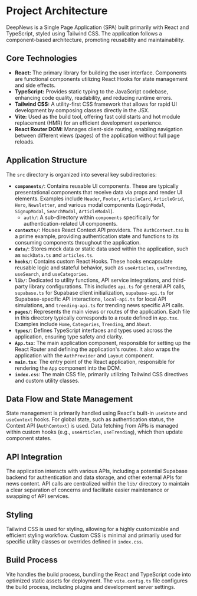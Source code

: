 # Project Architecture

DeepNews is a Single Page Application (SPA) built primarily with React and TypeScript, styled using Tailwind CSS. The application follows a component-based architecture, promoting reusability and maintainability.

## Core Technologies

*   **React:** The primary library for building the user interface. Components are functional components utilizing React Hooks for state management and side effects.
*   **TypeScript:** Provides static typing to the JavaScript codebase, enhancing code quality, readability, and reducing runtime errors.
*   **Tailwind CSS:** A utility-first CSS framework that allows for rapid UI development by composing classes directly in the JSX.
*   **Vite:** Used as the build tool, offering fast cold starts and hot module replacement (HMR) for an efficient development experience.
*   **React Router DOM:** Manages client-side routing, enabling navigation between different views (pages) of the application without full page reloads.

## Application Structure

The `src` directory is organized into several key subdirectories:

*   **`components/`**: Contains reusable UI components. These are typically presentational components that receive data via props and render UI elements. Examples include `Header`, `Footer`, `ArticleCard`, `ArticleGrid`, `Hero`, `Newsletter`, and various modal components (`LoginModal`, `SignupModal`, `SearchModal`, `ArticleModal`).
    *   `auth/`: A sub-directory within `components` specifically for authentication-related UI components.
*   **`contexts/`**: Houses React Context API providers. The `AuthContext.tsx` is a prime example, providing authentication state and functions to its consuming components throughout the application.
*   **`data/`**: Stores mock data or static data used within the application, such as `mockData.ts` and `articles.ts`.
*   **`hooks/`**: Contains custom React Hooks. These hooks encapsulate reusable logic and stateful behavior, such as `useArticles`, `useTrending`, `useSearch`, and `useCategories`.
*   **`lib/`**: Dedicated to utility functions, API service integrations, and third-party library configurations. This includes `api.ts` for general API calls, `supabase.ts` for Supabase client initialization, `supabase-api.ts` for Supabase-specific API interactions, `local-api.ts` for local API simulations, and `trending-api.ts` for trending news specific API calls.
*   **`pages/`**: Represents the main views or routes of the application. Each file in this directory typically corresponds to a route defined in `App.tsx`. Examples include `Home`, `Categories`, `Trending`, and `About`.
*   **`types/`**: Defines TypeScript interfaces and types used across the application, ensuring type safety and clarity.
*   **`App.tsx`**: The main application component, responsible for setting up the React Router and defining the application's routes. It also wraps the application with the `AuthProvider` and `Layout` component.
*   **`main.tsx`**: The entry point of the React application, responsible for rendering the `App` component into the DOM.
*   **`index.css`**: The main CSS file, primarily utilizing Tailwind CSS directives and custom utility classes.

## Data Flow and State Management

State management is primarily handled using React's built-in `useState` and `useContext` hooks. For global state, such as authentication status, the Context API (`AuthContext`) is used. Data fetching from APIs is managed within custom hooks (e.g., `useArticles`, `useTrending`), which then update component states.

## API Integration

The application interacts with various APIs, including a potential Supabase backend for authentication and data storage, and other external APIs for news content. API calls are centralized within the `lib/` directory to maintain a clear separation of concerns and facilitate easier maintenance or swapping of API services.

## Styling

Tailwind CSS is used for styling, allowing for a highly customizable and efficient styling workflow. Custom CSS is minimal and primarily used for specific utility classes or overrides defined in `index.css`.

## Build Process

Vite handles the build process, bundling the React and TypeScript code into optimized static assets for deployment. The `vite.config.ts` file configures the build process, including plugins and development server settings.

